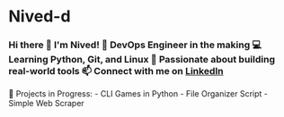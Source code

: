 # Nived-d
### Hi there 👋 I'm Nived! 🎯 DevOps Engineer in the making   💻 Learning Python, Git, and Linux   🌱 Passionate about building real-world tools   📫 Connect with me on [LinkedIn](http://linkedin.com/in/nived-kumar-d) 
🚀 Projects in Progress: - CLI Games in Python - File Organizer Script - Simple Web Scraper
